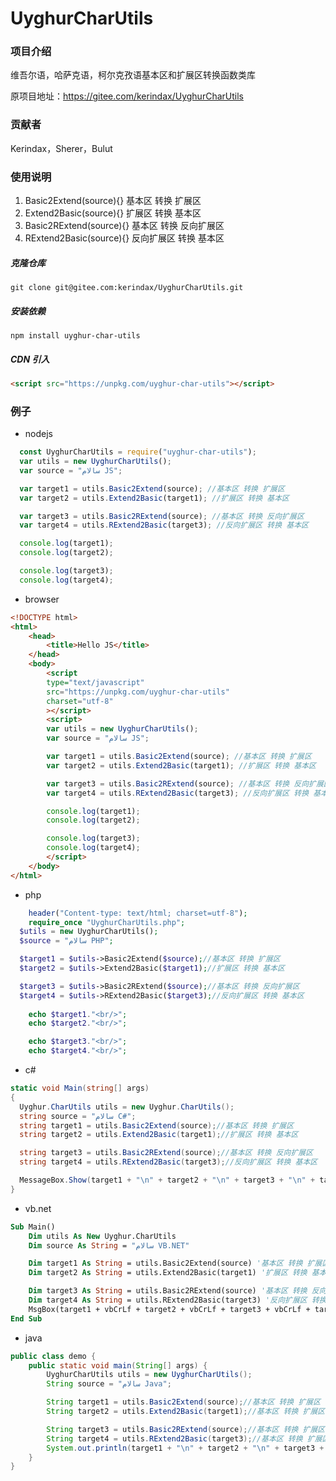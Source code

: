# UyghurCharUtils

### 项目介绍
维吾尔语，哈萨克语，柯尔克孜语基本区和扩展区转换函数类库

原项目地址：https://gitee.com/kerindax/UyghurCharUtils

### 贡献者
Kerindax，Sherer，Bulut
### 使用说明

1. Basic2Extend(source){}       基本区 转换 扩展区
2. Extend2Basic(source){}       扩展区 转换 基本区
3. Basic2RExtend(source){}      基本区 转换 反向扩展区
4. RExtend2Basic(source){}      反向扩展区 转换 基本区

##### 克隆仓库
`git clone git@gitee.com:kerindax/UyghurCharUtils.git`

##### 安装依赖
`npm install uyghur-char-utils`

##### CDN 引入
```html
<script src="https://unpkg.com/uyghur-char-utils"></script>
```

### 例子

- nodejs

```js
  const UyghurCharUtils = require("uyghur-char-utils");
  var utils = new UyghurCharUtils();
  var source = "سالام JS";

  var target1 = utils.Basic2Extend(source); //基本区 转换 扩展区
  var target2 = utils.Extend2Basic(target1); //扩展区 转换 基本区

  var target3 = utils.Basic2RExtend(source); //基本区 转换 反向扩展区
  var target4 = utils.RExtend2Basic(target3); //反向扩展区 转换 基本区

  console.log(target1);
  console.log(target2);

  console.log(target3);
  console.log(target4);
```
- browser

```html
<!DOCTYPE html>
<html>
    <head>
        <title>Hello JS</title>
    </head>
    <body>
        <script
        type="text/javascript"
        src="https://unpkg.com/uyghur-char-utils"
        charset="utf-8"
        ></script>
        <script>
        var utils = new UyghurCharUtils();
        var source = "سالام JS";

        var target1 = utils.Basic2Extend(source); //基本区 转换 扩展区
        var target2 = utils.Extend2Basic(target1); //扩展区 转换 基本区

        var target3 = utils.Basic2RExtend(source); //基本区 转换 反向扩展区
        var target4 = utils.RExtend2Basic(target3); //反向扩展区 转换 基本区

        console.log(target1);
        console.log(target2);

        console.log(target3);
        console.log(target4);
        </script>
    </body>
</html>
```
- php
```php
	header("Content-type: text/html; charset=utf-8");
	require_once "UyghurCharUtils.php";
  $utils = new UyghurCharUtils();
  $source = "سالام PHP";

  $target1 = $utils->Basic2Extend($source);//基本区 转换 扩展区
  $target2 = $utils->Extend2Basic($target1);//扩展区 转换 基本区

  $target3 = $utils->Basic2RExtend($source);//基本区 转换 反向扩展区
  $target4 = $utils->RExtend2Basic($target3);//反向扩展区 转换 基本区
	
	echo $target1."<br/>";
	echo $target2."<br/>";

	echo $target3."<br/>";
	echo $target4."<br/>";
```
- c#
```c#
static void Main(string[] args)
{
  Uyghur.CharUtils utils = new Uyghur.CharUtils();
  string source = "سالام C#";
  string target1 = utils.Basic2Extend(source);//基本区 转换 扩展区
  string target2 = utils.Extend2Basic(target1);//扩展区 转换 基本区

  string target3 = utils.Basic2RExtend(source);//基本区 转换 反向扩展区
  string target4 = utils.RExtend2Basic(target3);//反向扩展区 转换 基本区

  MessageBox.Show(target1 + "\n" + target2 + "\n" + target3 + "\n" + target4);
}
```
- vb.net
```vb
Sub Main()
    Dim utils As New Uyghur.CharUtils
    Dim source As String = "سالام VB.NET"

    Dim target1 As String = utils.Basic2Extend(source) '基本区 转换 扩展区
    Dim target2 As String = utils.Extend2Basic(target1) '扩展区 转换 基本区

    Dim target3 As String = utils.Basic2RExtend(source) '基本区 转换 反向扩展区
    Dim target4 As String = utils.RExtend2Basic(target3) '反向扩展区 转换 基本区
    MsgBox(target1 + vbCrLf + target2 + vbCrLf + target3 + vbCrLf + target4)
End Sub
```
- java
```java
public class demo {
    public static void main(String[] args) {
        UyghurCharUtils utils = new UyghurCharUtils();
        String source = "سالام Java";

        String target1 = utils.Basic2Extend(source);//基本区 转换 扩展区
        String target2 = utils.Extend2Basic(target1);//基本区 转换 扩展区

        String target3 = utils.Basic2RExtend(source);//基本区 转换 扩展区
        String target4 = utils.RExtend2Basic(target3);//基本区 转换 扩展区
        System.out.println(target1 + "\n" + target2 + "\n" + target3 + "\n" + target4);
    }
}
```